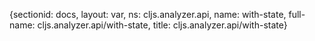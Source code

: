 {sectionid: docs, layout: var, ns: cljs.analyzer.api, name: with-state, full-name: cljs.analyzer.api/with-state,
  title: cljs.analyzer.api/with-state}
